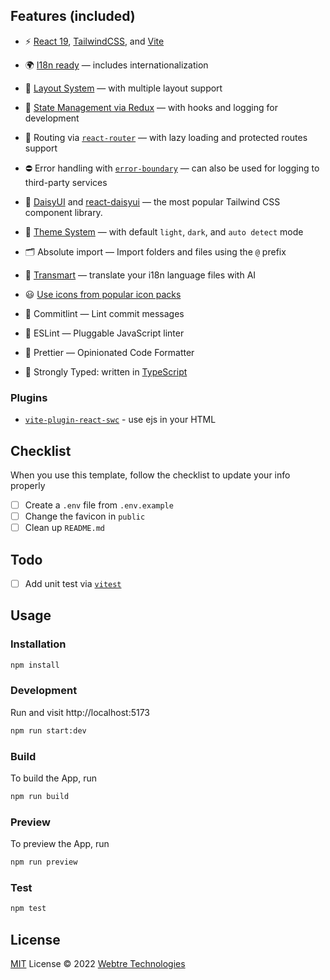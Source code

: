 ## Features (included)

- ⚡️ [React 19](https://github.com/facebook/react/), [TailwindCSS](https://github.com/tailwindlabs/tailwindcss), and [Vite](https://github.com/vitejs/vite)

- 🌍 [I18n ready](./src/i18n) — includes internationalization

- 📑 [Layout System](./src/layouts) — with multiple layout support

- 💮 [State Management via Redux](./src/redux) — with hooks and logging for development

- 🔗 Routing via [`react-router`](./src/router) — with lazy loading and protected routes support

- ⛔ Error handling with [`error-boundary`](./src/components/ErrorBoundary.tsx) — can also be used for logging to third-party services

- 🎨 [DaisyUI](https://github.com/saadeghi/daisyui) and [react-daisyui](https://github.com/daisyui/react-daisyui) — the most popular Tailwind CSS component library.

- 📲 [Theme System](./src/components/ThemeChanger.tsx) — with default `light`, `dark`, and `auto detect` mode

- 🗂 Absolute import — Import folders and files using the `@` prefix

- 🤖 [Transmart](./transmart.config.cjs) — translate your i18n language files with AI

- 😃 [Use icons from popular icon packs](https://github.com/react-icons/react-icons)

- 🚓 Commitlint — Lint commit messages

- 📏 ESLint — Pluggable JavaScript linter

- 💖 Prettier — Opinionated Code Formatter

- 🦾 Strongly Typed: written in [TypeScript](https://github.com/microsoft/TypeScript)

### Plugins

- [`vite-plugin-react-swc`](https://github.com/vitejs/vite-plugin-react-swc) - use ejs in your HTML

## Checklist

When you use this template, follow the checklist to update your info properly

- [ ] Create a `.env` file from `.env.example`
- [ ] Change the favicon in `public`
- [ ] Clean up `README.md`

## Todo

- [ ] Add unit test via [`vitest`](https://github.com/vitest-dev/vitest)

## Usage

### Installation

```bash
npm install
```

### Development

Run and visit http://localhost:5173

```bash
npm run start:dev
```

### Build

To build the App, run

```bash
npm run build
```

### Preview

To preview the App, run

```bash
npm run preview
```

### Test

```bash
npm test
```

## License

[MIT](./LICENSE) License © 2022 [Webtre Technologies](https://github.com/webtretech)
